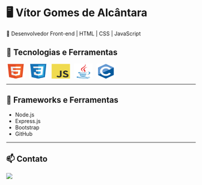 # 🖥️ Vítor Gomes de Alcântara

🚀 Desenvolvedor Front-end | HTML | CSS | JavaScript  


## 🚀 Tecnologias e Ferramentas  

<div style="display: flex; gap: 10px;">
  <img align="center" alt="HTML" height="40" width="50" src="https://raw.githubusercontent.com/devicons/devicon/master/icons/html5/html5-original.svg">
  <img align="center" alt="CSS" height="40" width="50" src="https://raw.githubusercontent.com/devicons/devicon/master/icons/css3/css3-original.svg">
  <img align="center" alt="JavaScript" height="40" width="50" src="https://raw.githubusercontent.com/devicons/devicon/master/icons/javascript/javascript-original.svg">
  <img align="center" alt="Java" height="40" width="50" src="https://raw.githubusercontent.com/devicons/devicon/master/icons/java/java-original.svg">
  <img align="center" alt="C" height="40" width="50" src="https://raw.githubusercontent.com/devicons/devicon/master/icons/c/c-original.svg">
</div>

---

## 🔧 Frameworks e Ferramentas  

- Node.js  
- Express.js  
- Bootstrap  
- GitHub  

---

## 📫 Contato  

<a href="mailto:vitor.probem@gmail.com">
  <img src="https://img.shields.io/badge/-Gmail-%23333?style=for-the-badge&logo=gmail&logoColor=white">
</a>
